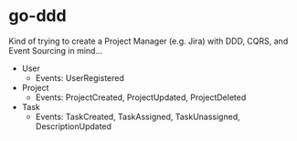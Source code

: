 # go-ddd

Kind of trying to create a Project Manager (e.g. Jira) with DDD, CQRS, and Event Sourcing in mind...

- User
  - Events: UserRegistered
- Project
  - Events: ProjectCreated, ProjectUpdated, ProjectDeleted
- Task
  - Events: TaskCreated, TaskAssigned, TaskUnassigned, DescriptionUpdated
